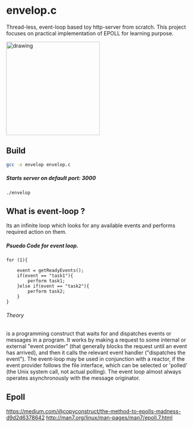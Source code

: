 # envelop.c
Thread-less, event-loop based toy http-server from scratch. This project focuses on practical implementation of EPOLL for learning purpose.

<img src="https://github.com/flouthoc/envelop.c/blob/master/work.jpg" alt="drawing" width="250"/>

## Build

```bash
gcc -o envelop envelop.c
```

##### Starts server on default port: 3000
```bash
./envelop
```

## What is event-loop ?
Its an infinite loop which looks for any available events and performs required action on them.

##### Psuedo Code for event loop.

```
for (1){

	event = getReadyEvents();
    if(event == "task1"){
    	perform task1;
    }else if(event == "task2"){
    	perform task2;
    }
}
```
###### Theory
is a programming construct that waits for and dispatches events or messages in a program. It works by making a request to some internal or external "event provider" (that generally blocks the request until an event has arrived), and then it calls the relevant event handler ("dispatches the event"). The event-loop may be used in conjunction with a reactor, if the event provider follows the file interface, which can be selected or 'polled' (the Unix system call, not actual polling). The event loop almost always operates asynchronously with the message originator. 

## Epoll
https://medium.com/@copyconstruct/the-method-to-epolls-madness-d9d2d6378642
http://man7.org/linux/man-pages/man7/epoll.7.html
